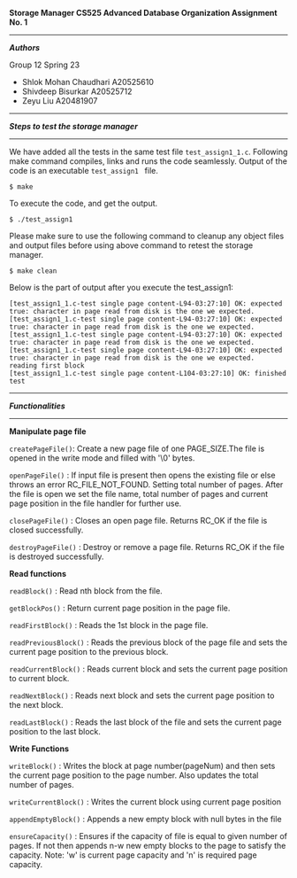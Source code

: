 
**Storage Manager CS525 Advanced Database Organization Assignment No. 1**

----------------------------------------------------

***Authors***

Group 12 Spring 23

- Shlok Mohan Chaudhari         A20525610
- Shivdeep Bisurkar             A20525712
- Zeyu Liu                      A20481907

----------------------------------------------------

***Steps to test the storage manager***

----------------------------------------------------

We have added all the tests in the same test file `test_assign1_1.c`. Following make command compiles, links and runs the code seamlessly. Output of the code is an executable `test_assign1 ` file.
```
$ make
```

To execute the code, and get the output. 
```
$ ./test_assign1
```

Please make sure to use the following command to cleanup any object files and output files before using above command to retest the storage manager.
```
$ make clean
```

Below is the part of output after you execute the test_assign1:

```
[test_assign1_1.c-test single page content-L94-03:27:10] OK: expected true: character in page read from disk is the one we expected.
[test_assign1_1.c-test single page content-L94-03:27:10] OK: expected true: character in page read from disk is the one we expected.
[test_assign1_1.c-test single page content-L94-03:27:10] OK: expected true: character in page read from disk is the one we expected.
[test_assign1_1.c-test single page content-L94-03:27:10] OK: expected true: character in page read from disk is the one we expected.
reading first block
[test_assign1_1.c-test single page content-L104-03:27:10] OK: finished test
```

----------------------------------------------------

***Functionalities***

----------------------------------------------------

****Manipulate page file****

`createPageFile()`: Create a new page file of one PAGE_SIZE.The file is opened in the write mode and filled with '\0' bytes.

`openPageFile()` : If input file is present then opens the existing file or else throws an error RC_FILE_NOT_FOUND. Setting total number of pages. After the file is open we set the file name, total number of pages and current page position in the file handler for further use.
      
`closePageFile()` : Closes an open page file. Returns RC_OK if the file is closed successfully.

`destroyPageFile()` : Destroy or remove a page file. Returns RC_OK if the file is destroyed successfully.

****Read functions****

`readBlock()` : Read nth block from the file.

`getBlockPos()` : Return current page position in the page file.

`readFirstBlock()` : Reads the 1st block in the page file.

`readPreviousBlock()` : Reads the previous block of the page file and sets the current page position to the previous block.

`readCurrentBlock()` : Reads current block and sets the current page position to current block.

`readNextBlock()` : Reads next block and sets the current page position to the next block.

`readLastBlock()` : Reads the last block of the file and sets the current page position to the last block.

****Write Functions****

`writeBlock()` : Writes the block at page number(pageNum) and then sets the current page position to the page number. Also updates the total number of pages.

`writeCurrentBlock()` : Writes the current block using current page position

`appendEmptyBlock()` : Appends a new empty block with null bytes in the file
    
`ensureCapacity()` : Ensures if the capacity of file is equal to given number of pages. If not then appends n-w new empty blocks to the page to satisfy the capacity. Note: 'w' is current page capacity and 'n' is required page capacity.
